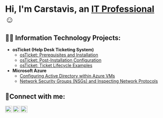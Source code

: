 <h1>Hi, I'm Carstavis, an <a href="https://linkedin.com/in/carstavisglover4">IT Professional</a>☺</h1>

<h2>👨‍💻 Information Technology Projects:</h2>

- <b>osTicket (Help Desk Ticketing System)</b>
  - [osTicket: Prerequisites and Installation](https://github.com/carstavis/osticket-prereqs)
  - [osTicket: Post-Installation Configuration](https://github.com/carstavis/post-install-config)
  - [osTicket: Ticket Lifecycle Examples](https://github.com/carstavis/ticket-lifecycle)
- <b>Microsoft Azure</b>
  - [Configuring Active Directory within Azure VMs](https://github.com/carstavis/configure-ad)
  - [Network Security Groups (NSGs) and Inspecting Network Protocols](https://github.com/carstavis/azure-network-protocols)

<h2>🤳Connect with me:</h2>

[<img align="left" alt="Josh | Twitter" width="22px" src="https://cdn.jsdelivr.net/npm/simple-icons@v3/icons/twitter.svg" />][twitter]
[<img align="left" alt="Josh | LinkedIn" width="22px" src="https://cdn.jsdelivr.net/npm/simple-icons@v3/icons/linkedin.svg" />][linkedin]
[<img align="left" alt="Josh | Instagram" width="22px" src="https://cdn.jsdelivr.net/npm/simple-icons@v3/icons/instagram.svg" />][instagram]

[twitter]: https://twitter.com/Josh
[instagram]: https://www.instagram.com/Josh
[linkedin]: https://linkedin.com/in/Josh
